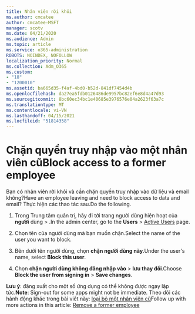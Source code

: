 ```yaml
---
title: Nhân viên rời khỏi
ms.author: cmcatee
author: cmcatee-MSFT
manager: scotv
ms.date: 04/21/2020
ms.audience: Admin
ms.topic: article
ms.service: o365-administration
ROBOTS: NOINDEX, NOFOLLOW
localization_priority: Normal
ms.collection: Adm_O365
ms.custom:
- "18"
- "1200010"
ms.assetid: ba665d35-f4af-4bd0-b52d-841df7454d4b
ms.openlocfilehash: da27ea5fdb0126486de9957bc82ef6e8d4a47d93
ms.sourcegitcommit: 8bc60ec34bc1e40685e3976576e04a2623f63a7c
ms.translationtype: MT
ms.contentlocale: vi-VN
ms.lasthandoff: 04/15/2021
ms.locfileid: "51814358"
---
```

# <a name="block-access-to-a-former-employee"></a><span data-ttu-id="d6090-102">Chặn quyền truy nhập vào một nhân viên cũ</span><span class="sxs-lookup"><span data-stu-id="d6090-102">Block access to a former employee</span></span>

<span data-ttu-id="d6090-103">Bạn có nhân viên rời khỏi và cần chặn quyền truy nhập vào dữ liệu và email không?</span><span class="sxs-lookup"><span data-stu-id="d6090-103">Have an employee leaving and need to block access to data and email?</span></span> <span data-ttu-id="d6090-104">Thực hiện các thao tác sau.</span><span class="sxs-lookup"><span data-stu-id="d6090-104">Do the following.</span></span>
  
1. <span data-ttu-id="d6090-105">Trong Trung tâm quản trị, hãy đi tới trang người dùng hiện hoạt của **người** dùng \> [](https://go.microsoft.com/fwlink/p/?linkid=834822) .</span><span class="sxs-lookup"><span data-stu-id="d6090-105">In the admin center, go to the **Users** \> [Active Users](https://go.microsoft.com/fwlink/p/?linkid=834822) page.</span></span>

2. <span data-ttu-id="d6090-106">Chọn tên của người dùng mà bạn muốn chặn.</span><span class="sxs-lookup"><span data-stu-id="d6090-106">Select the name of the user you want to block.</span></span>

3. <span data-ttu-id="d6090-107">Bên dưới tên người dùng, chọn **chặn người dùng này**.</span><span class="sxs-lookup"><span data-stu-id="d6090-107">Under the user's name, select **Block this user**.</span></span>

4. <span data-ttu-id="d6090-108">Chọn **chặn người dùng không đăng nhập vào** \> **lưu thay đổi**.</span><span class="sxs-lookup"><span data-stu-id="d6090-108">Choose **Block the user from signing in** \> **Save changes**.</span></span>

<span data-ttu-id="d6090-109">**Lưu ý**: đăng xuất cho một số ứng dụng có thể không được ngay lập tức.</span><span class="sxs-lookup"><span data-stu-id="d6090-109">**Note**: Sign-out for some apps might not be immediate.</span></span> <span data-ttu-id="d6090-110">Theo dõi các hành động khác trong bài viết này: [loại bỏ một nhân viên cũ](https://docs.microsoft.com/microsoft-365/admin/add-users/remove-former-employee)</span><span class="sxs-lookup"><span data-stu-id="d6090-110">Follow up with more actions in this article: [Remove a former employee](https://docs.microsoft.com/microsoft-365/admin/add-users/remove-former-employee)</span></span>